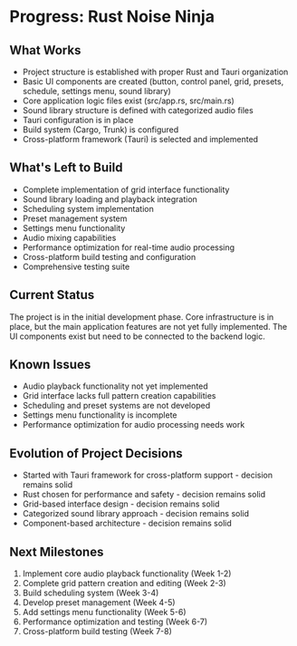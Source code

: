 # Progress: Rust Noise Ninja

## What Works

-   Project structure is established with proper Rust and Tauri organization
-   Basic UI components are created (button, control panel, grid, presets, schedule, settings menu, sound library)
-   Core application logic files exist (src/app.rs, src/main.rs)
-   Sound library structure is defined with categorized audio files
-   Tauri configuration is in place
-   Build system (Cargo, Trunk) is configured
-   Cross-platform framework (Tauri) is selected and implemented

## What's Left to Build

-   Complete implementation of grid interface functionality
-   Sound library loading and playback integration
-   Scheduling system implementation
-   Preset management system
-   Settings menu functionality
-   Audio mixing capabilities
-   Performance optimization for real-time audio processing
-   Cross-platform build testing and configuration
-   Comprehensive testing suite

## Current Status

The project is in the initial development phase. Core infrastructure is in place, but the main application features are not yet fully implemented. The UI components exist but need to be connected to the backend logic.

## Known Issues

-   Audio playback functionality not yet implemented
-   Grid interface lacks full pattern creation capabilities
-   Scheduling and preset systems are not developed
-   Settings menu functionality is incomplete
-   Performance optimization for audio processing needs work

## Evolution of Project Decisions

-   Started with Tauri framework for cross-platform support - decision remains solid
-   Rust chosen for performance and safety - decision remains solid
-   Grid-based interface design - decision remains solid
-   Categorized sound library approach - decision remains solid
-   Component-based architecture - decision remains solid

## Next Milestones

1. Implement core audio playback functionality (Week 1-2)
2. Complete grid pattern creation and editing (Week 2-3)
3. Build scheduling system (Week 3-4)
4. Develop preset management (Week 4-5)
5. Add settings menu functionality (Week 5-6)
6. Performance optimization and testing (Week 6-7)
7. Cross-platform build testing (Week 7-8)

